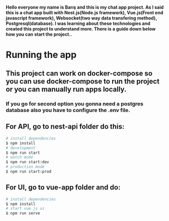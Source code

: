 #### Hello everyone my name is Barış and this is my chat app project. As I said this is a chat app built with Nest.js(Node.js framework), Vue.js(Front end javascript framework), Websocket(two way data transfering method), Postgresql(database). I was learning about these technologies and created this project to understand more. There is a guide down below how you can start the project..
# Running the app
## This project can work on docker-compose so you can use docker-compose to run the project or you can manually run apps locally.
### If you go for second option you gonna need a postgres database also you have to configure the .env file.
## For API, go to nest-api folder do this:

```bash
# install dependencies
$ npm install
# development
$ npm run start
# watch mode
$ npm run start:dev
# production mode
$ npm run start:prod
```

## For UI, go to vue-app folder and do:

```bash
# install dependencies
$ npm install
# start vue.js ui
$ npm run serve
```

<!-- ## Stay in touch
- Author - [Kamil Myśliwiec](https://kamilmysliwiec.com)
- Website - [https://nestjs.com](https://nestjs.com/)
- Twitter - [@nestframework](https://twitter.com/nestframework) -->